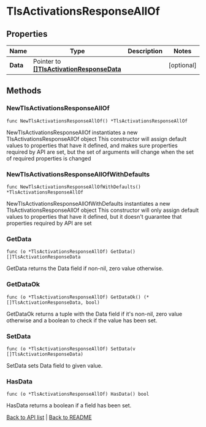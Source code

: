 # TlsActivationsResponseAllOf

## Properties

Name | Type | Description | Notes
------------ | ------------- | ------------- | -------------
**Data** | Pointer to [**[]TlsActivationResponseData**](TlsActivationResponseData.md) |  | [optional] 

## Methods

### NewTlsActivationsResponseAllOf

`func NewTlsActivationsResponseAllOf() *TlsActivationsResponseAllOf`

NewTlsActivationsResponseAllOf instantiates a new TlsActivationsResponseAllOf object
This constructor will assign default values to properties that have it defined,
and makes sure properties required by API are set, but the set of arguments
will change when the set of required properties is changed

### NewTlsActivationsResponseAllOfWithDefaults

`func NewTlsActivationsResponseAllOfWithDefaults() *TlsActivationsResponseAllOf`

NewTlsActivationsResponseAllOfWithDefaults instantiates a new TlsActivationsResponseAllOf object
This constructor will only assign default values to properties that have it defined,
but it doesn't guarantee that properties required by API are set

### GetData

`func (o *TlsActivationsResponseAllOf) GetData() []TlsActivationResponseData`

GetData returns the Data field if non-nil, zero value otherwise.

### GetDataOk

`func (o *TlsActivationsResponseAllOf) GetDataOk() (*[]TlsActivationResponseData, bool)`

GetDataOk returns a tuple with the Data field if it's non-nil, zero value otherwise
and a boolean to check if the value has been set.

### SetData

`func (o *TlsActivationsResponseAllOf) SetData(v []TlsActivationResponseData)`

SetData sets Data field to given value.

### HasData

`func (o *TlsActivationsResponseAllOf) HasData() bool`

HasData returns a boolean if a field has been set.


[Back to API list](../README.md#documentation-for-api-endpoints) | [Back to README](../README.md)


